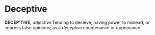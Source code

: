 # Deceptive

**DECEP'TIVE**, _adjective_ Tending to deceive; having power to mislead, or impress false opinions; as a _deceptive_ countenance or appearance.